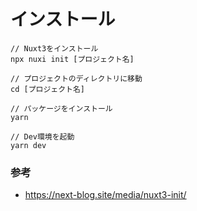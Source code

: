 # インストール

``` node
// Nuxt3をインストール
npx nuxi init [プロジェクト名]

// プロジェクトのディレクトリに移動
cd [プロジェクト名]

// パッケージをインストール
yarn

// Dev環境を起動
yarn dev
```

### 参考
- https://next-blog.site/media/nuxt3-init/